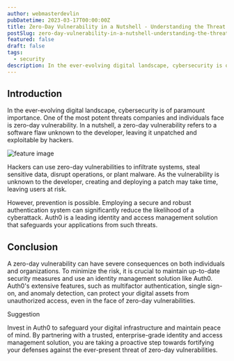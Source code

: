 ```yaml
---
author: webmasterdevlin
pubDatetime: 2023-03-17T00:00:00Z
title: Zero-Day Vulnerability in a Nutshell - Understanding the Threat & Safeguarding with Auth0
postSlug: zero-day-vulnerability-in-a-nutshell-understanding-the-threat-safeguarding-with-auth0
featured: false
draft: false
tags:
  - security
description: In the ever-evolving digital landscape, cybersecurity is of paramount importance. One of the most potent threats companies and individuals face is zero-day vulnerability. In a nutshell, a zero-day vu…
---
```


## Introduction

In the ever-evolving digital landscape, cybersecurity is of paramount importance. One of the most potent threats companies and individuals face is zero-day vulnerability. In a nutshell, a zero-day vulnerability refers to a software flaw unknown to the developer, leaving it unpatched and exploitable by hackers.

![feature image](https://res.cloudinary.com/dtxpbduyz/image/upload/v1703516033/coygf2hxziulbcbbpdzf.png)

Hackers can use zero-day vulnerabilities to infiltrate systems, steal sensitive data, disrupt operations, or plant malware. As the vulnerability is unknown to the developer, creating and deploying a patch may take time, leaving users at risk.

However, prevention is possible. Employing a secure and robust authentication system can significantly reduce the likelihood of a cyberattack. Auth0 is a leading identity and access management solution that safeguards your applications from such threats.

## Conclusion

A zero-day vulnerability can have severe consequences on both individuals and organizations. To minimize the risk, it is crucial to maintain up-to-date security measures and use an identity management solution like Auth0. Auth0's extensive features, such as multifactor authentication, single sign-on, and anomaly detection, can protect your digital assets from unauthorized access, even in the face of zero-day vulnerabilities.

Suggestion

Invest in Auth0 to safeguard your digital infrastructure and maintain peace of mind. By partnering with a trusted, enterprise-grade identity and access management solution, you are taking a proactive step towards fortifying your defenses against the ever-present threat of zero-day vulnerabilities.
